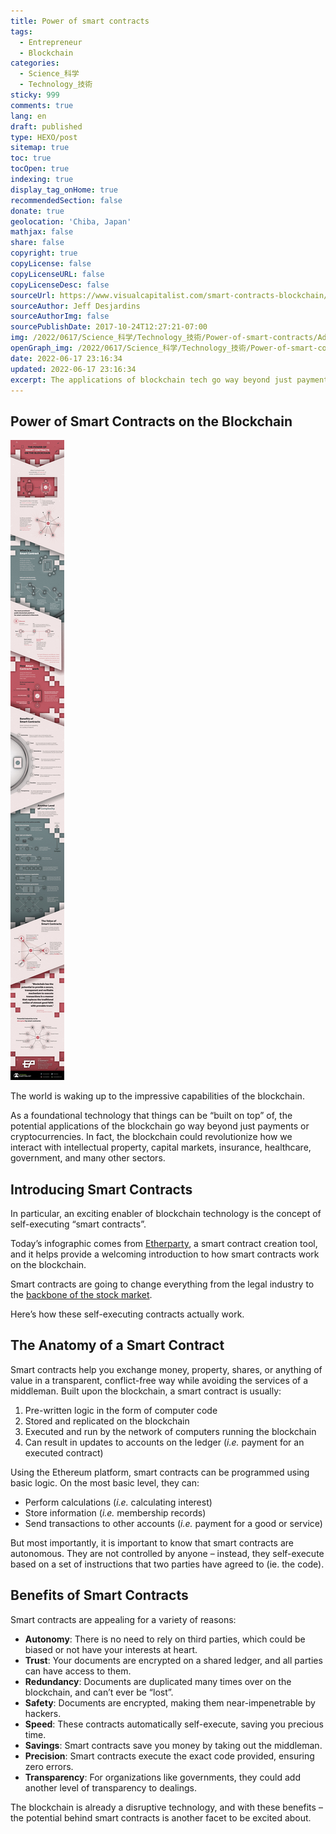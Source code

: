 ```yaml
---
title: Power of smart contracts
tags:
  - Entrepreneur
  - Blockchain
categories:
  - Science_科学
  - Technology_技術
sticky: 999
comments: true
lang: en
draft: published
type: HEXO/post
sitemap: true
toc: true
tocOpen: true
indexing: true
display_tag_onHome: true
recommendedSection: false
donate: true
geolocation: 'Chiba, Japan'
mathjax: false
share: false
copyright: true
copyLicense: false
copyLicenseURL: false
copyLicenseDesc: false
sourceUrl: https://www.visualcapitalist.com/smart-contracts-blockchain/
sourceAuthor: Jeff Desjardins
sourceAuthorImg: false
sourcePublishDate: 2017-10-24T12:27:21-07:00
img: /2022/0617/Science_科学/Technology_技術/Power-of-smart-contracts/AdobeStock_415051927.png
openGraph_img: /2022/0617/Science_科学/Technology_技術/Power-of-smart-contracts/AdobeStock_415051927.png
date: 2022-06-17 23:16:34
updated: 2022-06-17 23:16:34
excerpt: The applications of blockchain tech go way beyond just payments. See how smart contracts work in this infographic, and how they may shape entire industries.
---
```

## Power of Smart Contracts on the Blockchain
![](./Power-of-smart-contracts/smart-contracts-infographic.jpeg)

The world is waking up to the impressive capabilities of the blockchain.

As a foundational technology that things can be “built on top” of, the potential applications of the blockchain go way beyond just payments or cryptocurrencies. In fact, the blockchain could revolutionize how we interact with intellectual property, capital markets, insurance, healthcare, government, and many other sectors.

## Introducing Smart Contracts
In particular, an exciting enabler of blockchain technology is the concept of self-executing “smart contracts”.

Today’s infographic comes from [Etherparty](https://etherparty.io), a smart contract creation tool, and it helps provide a welcoming introduction to how smart contracts work on the blockchain.

Smart contracts are going to change everything from the legal industry to the [backbone of the stock market](https://www.visualcapitalist.com/blockchain-backbone-stock-market/).

Here’s how these self-executing contracts actually work.

## The Anatomy of a Smart Contract
Smart contracts help you exchange money, property, shares, or anything of value in a transparent, conflict-free way while avoiding the services of a middleman. Built upon the blockchain, a smart contract is usually:

1. Pre-written logic in the form of computer code
2. Stored and replicated on the blockchain
3. Executed and run by the network of computers running the blockchain
4. Can result in updates to accounts on the ledger (*i.e.* payment for an executed contract)

Using the Ethereum platform, smart contracts can be programmed using basic logic. On the most basic level, they can:

* Perform calculations (*i.e.* calculating interest)
* Store information (*i.e.* membership records)
* Send transactions to other accounts (*i.e.* payment for a good or service)

But most importantly, it is important to know that smart contracts are autonomous. They are not controlled by anyone – instead, they self-execute based on a set of instructions that two parties have agreed to (ie. the code).

## Benefits of Smart Contracts
Smart contracts are appealing for a variety of reasons:

* **Autonomy**: There is no need to rely on third parties, which could be biased or not have your interests at heart.
* **Trust**: Your documents are encrypted on a shared ledger, and all parties can have access to them.
* **Redundancy**: Documents are duplicated many times over on the blockchain, and can’t ever be “lost”.
* **Safety**: Documents are encrypted, making them near-impenetrable by hackers.
* **Speed**: These contracts automatically self-execute, saving you precious time.
* **Savings**: Smart contracts save you money by taking out the middleman.
* **Precision**: Smart contracts execute the exact code provided, ensuring zero errors.
* **Transparency**: For organizations like governments, they could add another level of transparency to dealings.

The blockchain is already a disruptive technology, and with these benefits – the potential behind smart contracts is another facet to be excited about.


